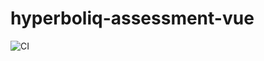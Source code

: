 # hyperboliq-assessment-vue

![CI](https://github.com/PieterJDSw/wizards/actions/workflows/ci.yml/badge.svg?branch=main)
